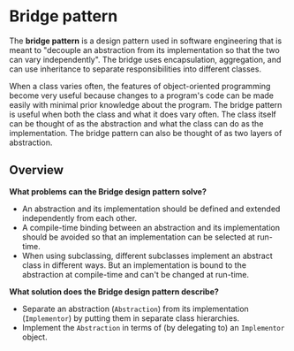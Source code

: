 # Bridge pattern

The **bridge pattern** is a design pattern used in software engineering that is meant to "decouple an abstraction from its implementation so that the two can vary independently". The bridge uses encapsulation, aggregation, and can use inheritance to separate responsibilities into different classes.

When a class varies often, the features of object-oriented programming become very useful because changes to a program's code can be made easily with minimal prior knowledge about the program. The bridge pattern is useful when both the class and what it does vary often. The class itself can be thought of as the abstraction and what the class can do as the implementation. The bridge pattern can also be thought of as two layers of abstraction.

## Overview

**What problems can the Bridge design pattern solve?**

- An abstraction and its implementation should be defined and extended independently from each other.
- A compile-time binding between an abstraction and its implementation should be avoided so that an implementation can be selected at run-time.
- When using subclassing, different subclasses implement an abstract class in different ways. But an implementation is bound to the abstraction at compile-time and can't be changed at run-time.

**What solution does the Bridge design pattern describe?**

- Separate an abstraction (`Abstraction`) from its implementation (`Implementor`) by putting them in separate class hierarchies.
- Implement the `Abstraction` in terms of (by delegating to) an `Implementor` object.
